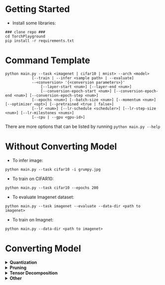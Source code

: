 # Getting Started
- Install some libraries:
```
### clone repo ###
cd TorchPlayground
pip install -r requirements.txt
```

# Command Template
```
python main.py --task <imagenet | cifar10 | mnist> --arch <model>
            [--train | --infer <sample path> | --evaluate]
            --<conversion> '{<conversion parameters>}'
                [--layer-start <num>] [--layer-end <num>]
                [--conversion-epoch-start <num>] [--conversion-epoch-end <num>] [--conversion-epoch-step <num>]
            [--epochs <num>] [--batch-size <num>] [--momentum <num>] [--optimizer <opt>] [--pretrained <true | false>]
            [--lr <num>] [--lr-schedule <scheduler>] [--lr-step-size <num>] [--lr-milestones <nums>]
            [--cpu | --gpu <gpu-id>]
```

There are more options that can be listed by running `python main.py --help`

# Without Converting Model
- To infer image:
```
python main.py --task cifar10 -i grumpy.jpg
```

- To train on CIFAR10:
```
python main.py --task cifar10 --epochs 200
```

- To evaluate Imagenet dataset:
```
python main.py --task imagenet --evaluate --data-dir <path to imagenet>
```

- To train on Imagnet:
```
python main.py --data-dir <path to imagenet>
```

# Converting Model
<details>
<summary><b>Quantization</b></summary>
- To convert convolution to APoT 5-bit quantized convolution:
```
python main.py -i grumpy.jpg --apot '{"bit": 5}'
```

- To convert convolution and linear layers to HAQ 4-bit quantization:
```
python main.py -i grumpy.jpg --haq '{"w_bit": 5, "a_bit": 5}'
```

- To quantize convolution and linear layers using DeepShift:
```
python main.py --deepshift '{"shift_type": "PS"}'
```
</details>

<details>
<summary><b>Pruning</b></summary>

- Unstructured pruning with 90% sparsity based on L1 norm:
```
python main.py --task cifar10 --epochs 200 --prune '{"amount": 0.9, "type": "l1_unstructured"}'
```

- Structured pruning with 50% filters removed based on L0 norm:
```
python main.py --task cifar10 --epochs 200 --prune '{"amount": 0.9, "type": "ln_structured", "n": 0}'
```

- Global unstructured pruning with 90% sparsity based on L1 norm:
```
python main.py --task cifar10 --epochs 200 --global-prune '{"amount": 0.9, "pruning_method": "L1Unstructured"}'
```
</details>

<details>
<summary><b>Tensor Decomposition</b></summary>
- To perform Tucker decomposition
```
python main.py --data-dir ~/datasets/imagenet --tucker-decompose '{"ranks":[20,20]}' --task imagenet --pretrained True --arch resnet18 --layer-start 1
```

- To perform depthwise decomposition
```
python main.py --data-dir ~/datasets/imagenet --depthwise-decompose '{"threshold":0.3}' --task imagenet --pretrained True --arch resnet18 --layer-start 1
```
</details>

<details>
<summary><b>Other</b></summary>
- To increase stride of convolution and upsample
```
python main.py -i grumpy.jpg --convup '{"scale": 2, "mode": "bilinear"}'
```

- To downsize every other epoch
```
python main.py --data-dir ~/datasets/ --scale-input '{"size":[30,30]}' --task cifar10 --pretrained False --arch resnet20 --conversion-epoch-start 0 --conversion-epoch-end 200 --conversion-epoch-step 2
```
</details>